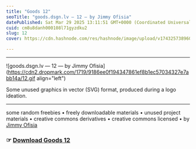 ```yaml
---
title: "Goods 12"
seoTitle: "goods.dsgn.lv — 12 — by Jimmy Ofisia"
datePublished: Sat Mar 29 2025 13:11:51 GMT+0000 (Coordinated Universal Time)
cuid: cm8u8danh000108l71gyzdku2
slug: 12
cover: https://cdn.hashnode.com/res/hashnode/image/upload/v1743257389607/9fd110ff-dd73-4d6e-a195-cff0e12de323.png

---
```


---

![goods.dsgn.lv — 12 — by Jimmy Ofisia](https://cdn2.dropmark.com/1719/9186ee0f194347861ef8b1ec57034327e7abb14a/12.gif align="left")

Some unused graphics in vector (SVG) format, produced during a logo ideation.

---

some random freebies • freely downloadable materials • unused project materials • creative commons derivatives • creative commons licensed • by [Jimmy Ofisia](https://dsgn.lv)

### ☞ [**Download** **Goods 12**](https://folder.dsgn.lv/b/goods12)